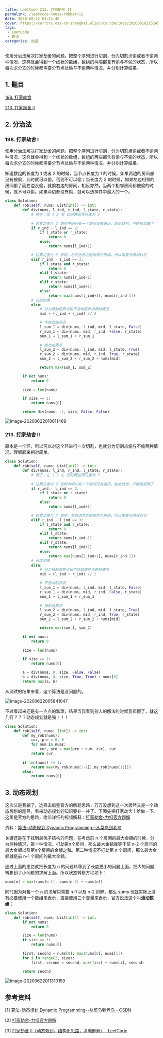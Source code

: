 ```yaml
---
title: LeetCode 213. 打家劫舍 II
permalink: /leetcode-house-robber-ii
date: 2020-06-22 01:14:49
cover: https://xerrors.oss-cn-shanghai.aliyuncs.com/imgs/20200618215245.png
tags: 
 - LeetCode
 - 算法
categories: 刷题
---
```


使用分治法解决打家劫舍的问题。把整个序列进行切割，分为切割点偷或者不偷两种情况，这样就会得到一个线状的数组，数组的两端都含有偷与不偷的状态，所以每次求分支的时候都需要分节点处偷与不偷两种情况，并分别计算结果。

<!-- more -->


## 1. 题目

[198. 打家劫舍](https://leetcode-cn.com/problems/house-robber/)

[213. 打家劫舍 II](https://leetcode-cn.com/problems/house-robber-ii/)

## 2. 分治法

### 198. 打家劫舍 I

使用分治法解决打家劫舍的问题。把整个序列进行切割，分为切割点偷或者不偷两种情况，这样就会得到一个线状的数组，数组的两端都含有偷与不偷的状态，所以每次求分支的时候都需要分节点处偷与不偷两种情况。并分别计算结果。

知道数组的长度为 1 或者 2 的时候，当节点长度为 1 的时候，如果两边的房间都没有被偷，此时就可以偷，否则不可以偷；当长度为 2 的时候，如果左边相邻的房间偷了而右边没偷，就偷右边的房间，相反亦然，当两个相邻房间都被偷的时候，就不可以偷。如果两边都没有偷，就可以选择其中最大的一个。

```python
class Solution:
    def rob(self, nums: List[int]) -> int: 
        def div(nums, l_ind, r_ind, l_state, r_state):
            # 例子：左 1 2 右 此时两边界只差为 3
            
            # 边界之差为 2 说明中间只有一个房间没有遍历，能抢就抢，不能抢就算了
            if r_ind - l_ind == 2:
                if l_state or r_state:
                    return 0
                else:
                    return nums[l_ind+1]

            # 边界之差为 3 说明，左右边界之前有两个房间，所以需要分情况讨论
            elif r_ind - l_ind == 3:
                if l_state and r_state:
                    return 0
                elif l_state:
                    return nums[r_ind-1]
                elif r_state:
                    return nums[l_ind+1]
                else:
                    return max(nums[l_ind+1], nums[r_ind-1])
        	# 长度如果
            else:
                # 分为抢劫临界点和不抢劫临界点两种情况
                mid = (l_ind + r_ind) // 2

                # 不抢劫临界点
                l_sum_1 = div(nums, l_ind, mid, l_state, False)
                r_sum_1 = div(nums, mid, r_ind, False, r_state)
                sum_1 = l_sum_1 + r_sum_1
                
                # 抢劫临界点
                l_sum_2 = div(nums, l_ind, mid, l_state, True)
                r_sum_2 = div(nums, mid, r_ind, True, r_state)
                sum_2 = l_sum_2 + r_sum_2 + nums[mid]

                return max(sum_1, sum_2)

        if not nums:
            return 0 
        
        size = len(nums)

        if size == 1:
            return nums[0]

        return div(nums, -1, size, False, False)
```

![image-20200622010611469](https://xerrors.oss-cn-shanghai.aliyuncs.com/imgs/20200622010611.png)

### 213. 打家劫舍 II

原本是一个环，所以可以对这个环进行一次切割，也就分为切割点偷与不偷两种情况，理解起来相对简单。

```python
class Solution:
    def rob(self, nums: List[int]) -> int: 
        def div(nums, l_ind, r_ind, l_state, r_state):
            # 例子：左 1 2 右 此时两边界只差为 3
            
            # 边界之差为 2 说明中间只有一个房间没有遍历，能抢就抢，不能抢就算了
            if r_ind - l_ind == 2:
                if l_state or r_state:
                    return 0
                else:
                    return nums[l_ind+1]

            # 边界之差为 3 说明，左右边界之前有两个房间，所以需要分情况讨论
            elif r_ind - l_ind == 3:
                if l_state and r_state:
                    return 0
                elif l_state:
                    return nums[r_ind-1]
                elif r_state:
                    return nums[l_ind+1]
                else:
                    return max(nums[l_ind+1], nums[r_ind-1])
        	# 长度如果
            else:
                # 分为抢劫临界点和不抢劫临界点两种情况
                mid = (l_ind + r_ind) // 2

                # 不抢劫临界点
                l_sum_1 = div(nums, l_ind, mid, l_state, False)
                r_sum_1 = div(nums, mid, r_ind, False, r_state)
                sum_1 = l_sum_1 + r_sum_1
                
                # 抢劫临界点
                l_sum_2 = div(nums, l_ind, mid, l_state, True)
                r_sum_2 = div(nums, mid, r_ind, True, r_state)
                sum_2 = l_sum_2 + r_sum_2 + nums[mid]

                return max(sum_1, sum_2)

        if not nums:
            return 0 
        
        size = len(nums)

        if size == 1:
            return nums[0]

        a = div(nums, 0, size, False, False)
        b = div(nums, 0, size, True, True) + nums[0]
        return max(a, b)
```

从测试的结果来看，这个算法是没问题的。

![image-20200622005841047](https://xerrors.oss-cn-shanghai.aliyuncs.com/imgs/20200622005848.png)

不过看起来还是有一点点的繁琐，结果当我看到别人的解法的时候我都懵了，就这几行？？？动态规划就是强！！！

```python
class Solution:
    def rob(self, nums: [int]) -> int:
        def my_rob(nums):
            cur, pre = 0, 0
            for num in nums:
                cur, pre = max(pre + num, cur), cur
            return cur
        
        if len(nums) != 1:
            return max(my_rob(nums[:-1]),my_rob(nums[1:]))
        else:
            return nums[0]
```

## 3. 动态规划

这次又是我输了，选择去借鉴官方的解题思路，万万没想到这一次居然又是一个动态规划的题目，看来动态规划的知识要补一补了。下面先把打家劫舍 1 给做一下。这里是官方的思路，附带详细的视频解释：[打家劫舍-力扣官方题解](https://leetcode-cn.com/problems/house-robber/solution/da-jia-jie-she-by-leetcode-solution/)

资料：[算法-动态规划 Dynamic Programming--从菜鸟到老鸟](https://blog.csdn.net/u013309870/article/details/75193592)

关键还是在于找到最优子结构的问题，在考虑前 n 个房间的最大金额的时候，分为两种情况，第一种情况，打劫第n个房间，那么最大金额就等于前 n-2 个房间的最大金额以及第n个房间的金额之和。第二种情况不打劫第 n 个房间，那么最大金额就是前 n-1 个房间的最大金额。

通过上面的思路就把长度为 n 的问题转移到了长度更小的问题上面，把大的问题转移到了小问题的求解上面。所以状态转移方程如下：

```python
sums[n] = max(sums[n-1], sums[n-2] + nums[n])
```

同时因为对每一个 n 的求解只需要 n-1 以及 n-2 的解，那么 sums 也就实际上没有必要使用一个数组来表示，直接使用三个变量来表示，官方说法这个叫**滚动数组**；

```python
class Solution:
    def rob(self, nums: List[int]) -> int:
        if not nums:
            return 0

        size = len(nums)
        if size == 1:
            return nums[0]
        
        first, second = nums[0], max(nums[0], nums[1])
        for i in range(2, size):
            first, second = second, max(first + nums[i], second)
        
        return second

```

![image-20200622011310159](https://xerrors.oss-cn-shanghai.aliyuncs.com/imgs/20200622011310.png)

## 参考资料

[1] [算法-动态规划 Dynamic Programming--从菜鸟到老鸟 - CSDN](https://blog.csdn.net/u013309870/article/details/75193592)

[2] [打家劫舍-力扣官方题解](https://leetcode-cn.com/problems/house-robber/solution/da-jia-jie-she-by-leetcode-solution/)

[3] [打家劫舍 II（动态规划，结构化思路，清晰题解）- LeetCode](https://leetcode-cn.com/problems/house-robber-ii/solution/213-da-jia-jie-she-iidong-tai-gui-hua-jie-gou-hua-/)